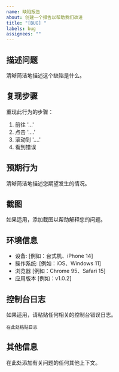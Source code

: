 ```yaml
---
name: 缺陷报告
about: 创建一个报告以帮助我们改进
title: "[BUG] "
labels: bug
assignees: ""
---
```


## 描述问题

清晰简洁地描述这个缺陷是什么。

## 复现步骤

重现此行为的步骤：

1. 前往 '...'
2. 点击 '....'
3. 滚动到 '....'
4. 看到错误

## 预期行为

清晰简洁地描述您期望发生的情况。

## 截图

如果适用，添加截图以帮助解释您的问题。

## 环境信息

- 设备: [例如：台式机、iPhone 14]
- 操作系统: [例如：iOS、Windows 11]
- 浏览器 [例如：Chrome 95、Safari 15]
- 应用版本 [例如：v1.0.2]

## 控制台日志

如果适用，请粘贴任何相关的控制台错误日志。

```
在此处粘贴日志
```

## 其他信息

在此处添加有关问题的任何其他上下文。
